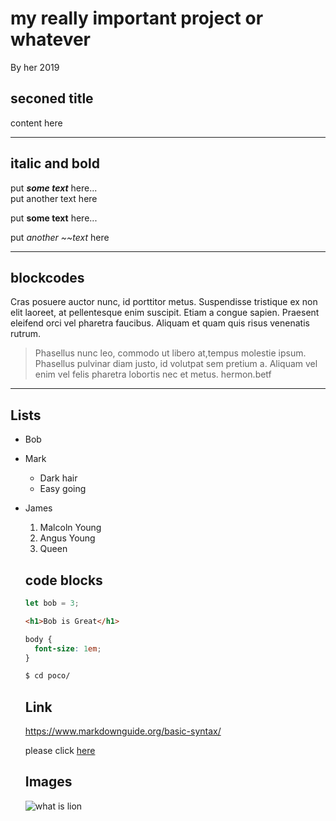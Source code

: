 # my really important project or whatever
By her 2019 

## seconed title
content here

---
## italic and bold
put ***some text*** here...<br>
put another text here

put **some text** here...

put _another ~~text_ here



---

## blockcodes
Cras posuere auctor nunc, id porttitor metus. Suspendisse tristique ex non elit laoreet, at pellentesque enim suscipit. Etiam a congue sapien. Praesent eleifend orci vel pharetra faucibus. Aliquam et quam quis risus venenatis rutrum.
> Phasellus nunc leo, commodo ut libero at,tempus molestie ipsum. Phasellus pulvinar diam justo, id volutpat sem pretium a. 
> Aliquam vel enim vel felis pharetra lobortis nec et metus.
hermon.betf


---


## Lists
- Bob
- Mark
  - Dark hair
  - Easy going
- James
  

  1. Malcoln Young
  2. Angus Young
  3. Queen
   

  ## code blocks
  ```js
  let bob = 3;
  ```

  ```html
  <h1>Bob is Great</h1>
  ```

  ```css
  body {
    font-size: 1em;
  }
  ```

  ```sh
  $ cd poco/
  ```

  ## Link
  https://www.markdownguide.org/basic-syntax/
  

  please click [here](https://www.markdownguide.org/basic-syntax/)

  ## Images
  ![what is lion](https://timedotcom.files.wordpress.com/2018/12/lion-conservators-center.jpg)

